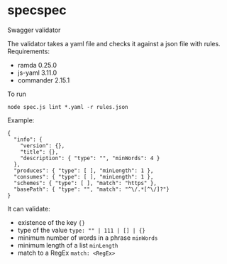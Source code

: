 # specspec
Swagger validator

The validator takes a yaml file and checks it against a json file with rules. 
Requirements: 
- ramda 0.25.0
- js-yaml 3.11.0
- commander 2.15.1

To run

```
node spec.js lint *.yaml -r rules.json
```

Example:

```
{
  "info": {
    "version": {},
    "title": {},
    "description": { "type": "", "minWords": 4 }
  },
  "produces": { "type": [ ], "minLength": 1 },
  "consumes": { "type": [ ], "minLength": 1 },
  "schemes": { "type": [ ], "match": "https" },
  "basePath": { "type": "", "match": "^\/.*[^\/]?"}
}
```

It can validate: 
- existence of the key `{}`
- type of the value `type: "" | 111 | [] | {} `
- minimum number of words in a phrase `minWords`
- minimum length of a list `minLength`
- match to a RegEx `match: <RegEx>`

